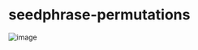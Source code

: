 # seedphrase-permutations

![image](https://user-images.githubusercontent.com/94559964/158617136-8d0674c3-dae3-4151-9fd4-9049503293c7.png)
